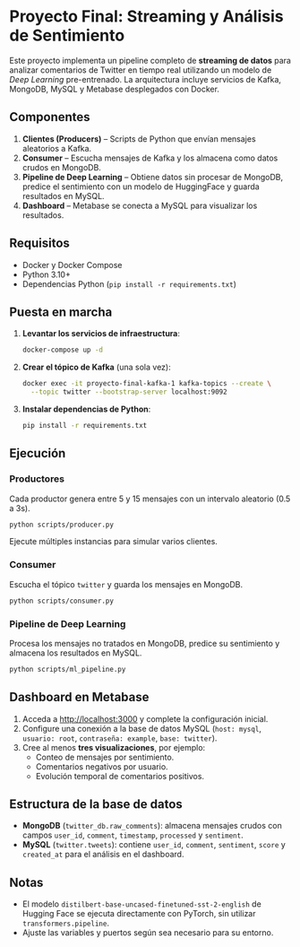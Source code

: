 # Proyecto Final: Streaming y Análisis de Sentimiento

Este proyecto implementa un pipeline completo de **streaming de datos** para analizar comentarios de Twitter en tiempo real utilizando un modelo de *Deep Learning* pre-entrenado. La arquitectura incluye servicios de Kafka, MongoDB, MySQL y Metabase desplegados con Docker.

## Componentes

1. **Clientes (Producers)** – Scripts de Python que envían mensajes aleatorios a Kafka.
2. **Consumer** – Escucha mensajes de Kafka y los almacena como datos crudos en MongoDB.
3. **Pipeline de Deep Learning** – Obtiene datos sin procesar de MongoDB, predice el sentimiento con un modelo de HuggingFace y guarda resultados en MySQL.
4. **Dashboard** – Metabase se conecta a MySQL para visualizar los resultados.

## Requisitos

- Docker y Docker Compose
- Python 3.10+
- Dependencias Python (`pip install -r requirements.txt`)

## Puesta en marcha

1. **Levantar los servicios de infraestructura**:

   ```bash
   docker-compose up -d
   ```

2. **Crear el tópico de Kafka** (una sola vez):

   ```bash
   docker exec -it proyecto-final-kafka-1 kafka-topics --create \
     --topic twitter --bootstrap-server localhost:9092
   ```

3. **Instalar dependencias de Python**:

   ```bash
   pip install -r requirements.txt
   ```

## Ejecución

### Productores

Cada productor genera entre 5 y 15 mensajes con un intervalo aleatorio (0.5 a 3s).

```bash
python scripts/producer.py
```

Ejecute múltiples instancias para simular varios clientes.

### Consumer

Escucha el tópico `twitter` y guarda los mensajes en MongoDB.

```bash
python scripts/consumer.py
```

### Pipeline de Deep Learning

Procesa los mensajes no tratados en MongoDB, predice su sentimiento y almacena los resultados en MySQL.

```bash
python scripts/ml_pipeline.py
```

## Dashboard en Metabase

1. Acceda a [http://localhost:3000](http://localhost:3000) y complete la configuración inicial.
2. Configure una conexión a la base de datos MySQL (`host: mysql`, `usuario: root`, `contraseña: example`, `base: twitter`).
3. Cree al menos **tres visualizaciones**, por ejemplo:
   - Conteo de mensajes por sentimiento.
   - Comentarios negativos por usuario.
   - Evolución temporal de comentarios positivos.

## Estructura de la base de datos

- **MongoDB** (`twitter_db.raw_comments`): almacena mensajes crudos con campos `user_id`, `comment`, `timestamp`, `processed` y `sentiment`.
- **MySQL** (`twitter.tweets`): contiene `user_id`, `comment`, `sentiment`, `score` y `created_at` para el análisis en el dashboard.

## Notas

- El modelo `distilbert-base-uncased-finetuned-sst-2-english` de Hugging Face se ejecuta directamente con PyTorch, sin utilizar `transformers.pipeline`.
- Ajuste las variables y puertos según sea necesario para su entorno.
